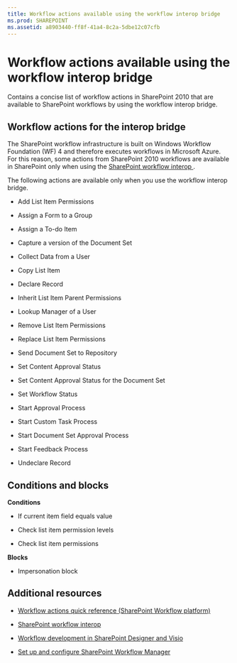 ```yaml
---
title: Workflow actions available using the workflow interop bridge
ms.prod: SHAREPOINT
ms.assetid: a8903440-ff8f-41a4-8c2a-5dbe12c07cfb
---
```



# Workflow actions available using the workflow interop bridge
Contains a concise list of workflow actions in SharePoint 2010 that are available to SharePoint workflows by using the workflow interop bridge.
## Workflow actions for the interop bridge
<a name="bkm_wfactions"> </a>

The SharePoint workflow infrastructure is built on Windows Workflow Foundation (WF) 4 and therefore executes workflows in Microsoft Azure. For this reason, some actions from SharePoint 2010 workflows are available in SharePoint only when using the  [SharePoint workflow interop ](sharepoint-workflow-fundamentals#bkm_InteropBridge). 
  
    
    
The following actions are available only when you use the workflow interop bridge.
  
    
    

- Add List Item Permissions
    
  
- Assign a Form to a Group
    
  
- Assign a To-do Item
    
  
- Capture a version of the Document Set
    
  
- Collect Data from a User
    
  
- Copy List Item
    
  
- Declare Record
    
  
- Inherit List Item Parent Permissions
    
  
- Lookup Manager of a User
    
  
- Remove List Item Permissions
    
  
- Replace List Item Permissions
    
  
- Send Document Set to Repository
    
  
- Set Content Approval Status
    
  
- Set Content Approval Status for the Document Set
    
  
- Set Workflow Status
    
  
- Start Approval Process
    
  
- Start Custom Task Process
    
  
- Start Document Set Approval Process
    
  
- Start Feedback Process
    
  
- Undeclare Record
    
  

## Conditions and blocks
<a name="bkm_wfconditions"> </a>

 **Conditions**
  
    
    

- If current item field equals value
    
  
- Check list item permission levels
    
  
- Check list item permissions
    
  
 **Blocks**
  
    
    

- Impersonation block
    
  

## Additional resources
<a name="bkm_addlresources"> </a>


-  [Workflow actions quick reference (SharePoint Workflow platform)](workflow-actions-quick-reference-sharepoint-workflow-platform)
    
  
-  [SharePoint workflow interop ](sharepoint-workflow-fundamentals#bkm_InteropBridge)
    
  
-  [Workflow development in SharePoint Designer and Visio](workflow-development-in-sharepoint-designer-and-visio)
    
  
-  [Set up and configure SharePoint Workflow Manager](set-up-and-configure-sharepoint-workflow-manager)
    
  


